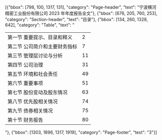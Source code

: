 [{"bbox": [798, 100, 1317, 131], "category": "Page-header", "text": "宁波横河精密工业股份有限公司 2023 年年度报告全文"}, {"bbox": [676, 205, 760, 253], "category": "Section-header", "text": "目录"}, {"bbox": [134, 260, 1328, 642], "category": "Table", "text": "<table><tr><td>第一节 重要提示、目录和释义</td><td>2</td></tr><tr><td>第二节 公司简介和主要财务指标</td><td>7</td></tr><tr><td>第三节 管理层讨论与分析</td><td>11</td></tr><tr><td>第四节 公司治理</td><td>31</td></tr><tr><td>第五节 环境和社会责任</td><td>49</td></tr><tr><td>第六节 重要事项</td><td>51</td></tr><tr><td>第七节 股份变动及股东情况</td><td>63</td></tr><tr><td>第八节 优先股相关情况</td><td>74</td></tr><tr><td>第九节 债券相关情况</td><td>75</td></tr><tr><td>第十节 财务报告</td><td>80</td></tr></table>"}, {"bbox": [1303, 1896, 1317, 1919], "category": "Page-footer", "text": "3"}]